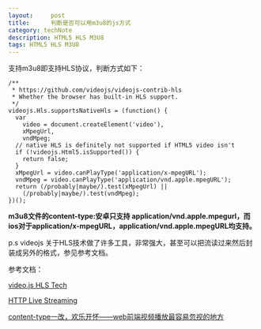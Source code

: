 ```yaml
---
layout:     post
title:      判断是否可以用m3u8的js方式
category: techNote
description: HTML5 HLS M3U8
tags: HTML5 HLS M3U8
---
```


支持m3u8即支持HLS协议，判断方式如下：
    
    /**
     * https://github.com/videojs/videojs-contrib-hls
     * Whether the browser has built-in HLS support.
     */
    videojs.Hls.supportsNativeHls = (function() {
      var
        video = document.createElement('video'),
        xMpegUrl,
        vndMpeg;
      // native HLS is definitely not supported if HTML5 video isn't
      if (!videojs.Html5.isSupported()) {
        return false;
      }
      xMpegUrl = video.canPlayType('application/x-mpegURL');
      vndMpeg = video.canPlayType('application/vnd.apple.mpegURL');
      return (/probably|maybe/).test(xMpegUrl) ||
        (/probably|maybe/).test(vndMpeg);
    })();

**m3u8文件的content-type:安卓只支持 application/vnd.apple.mpegurl，而ios对于application/x-mpegURL，application/vnd.apple.mpegURL均支持。**

p.s videojs 关于HLS技术做了许多工具，非常强大，甚至可以把流读过来然后封装成另外的格式，参见参考文档。

参考文档：

[video.js HLS Tech](https://github.com/videojs/videojs-contrib-hls)

[HTTP Live Streaming](http://www.jwplayer.com/html5/hls/)

[content-type一改，欢乐开怀——web前端视频播放最容易忽视的地方](http://popotang.com/blog/content-type-android-hls.html)




